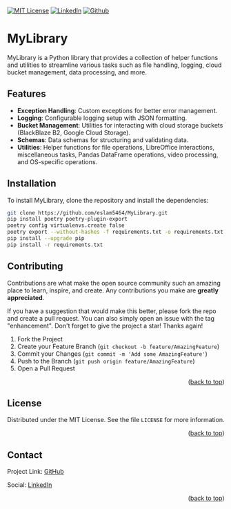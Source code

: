 <a id="readme-top"></a>

[![MIT License][license-shield]][license-url]
[![LinkedIn][linkedin-shield]][linkedin-url]
[![Github][github-shield]][github-url]

# MyLibrary

MyLibrary is a Python library that provides a collection of helper functions and utilities to streamline various tasks
such as file handling, logging, cloud bucket management, data processing, and more.

## Features

- **Exception Handling**: Custom exceptions for better error management.
- **Logging**: Configurable logging setup with JSON formatting.
- **Bucket Management**: Utilities for interacting with cloud storage buckets (BlackBlaze B2, Google Cloud Storage).
- **Schemas**: Data schemas for structuring and validating data.
- **Utilities**: Helper functions for file operations, LibreOffice interactions, miscellaneous tasks, Pandas DataFrame
  operations, video processing, and OS-specific operations.

## Installation

To install MyLibrary, clone the repository and install the dependencies:

```bash
git clone https://github.com/eslam5464/MyLibrary.git
pip install poetry poetry-plugin-export
poetry config virtualenvs.create false
poetry export --without-hashes -f requirements.txt -o requirements.txt
pip install --upgrade pip
pip install -r requirements.txt
```

## Contributing

Contributions are what make the open source community such an amazing place to learn, inspire, and create. Any
contributions you make are **greatly appreciated**.

If you have a suggestion that would make this better, please fork the repo and create a pull request. You can also
simply open an issue with the tag "enhancement".
Don't forget to give the project a star! Thanks again!

1. Fork the Project
2. Create your Feature Branch (`git checkout -b feature/AmazingFeature`)
3. Commit your Changes (`git commit -m 'Add some AmazingFeature'`)
4. Push to the Branch (`git push origin feature/AmazingFeature`)
5. Open a Pull Request

<p align="right">(<a href="#readme-top">back to top</a>)</p>

## License

Distributed under the MIT License. See the file `LICENSE` for more information.

<p align="right">(<a href="#readme-top">back to top</a>)</p>

## Contact

Project Link: [GitHub](https://github.com/eslam5464/Url-Shortener)

Social: [LinkedIn][linkedin-url]

<p align="right">(<a href="#readme-top">back to top</a>)</p>

<!-- MARKDOWN LINKS & IMAGES -->

[github-shield]: https://img.shields.io/badge/GitHub-181717?logo=github&logoColor=fff&style=for-the-badge

[github-url]: https://github.com/eslam5464/MyLibrary

[linkedin-shield]: https://img.shields.io/badge/-LinkedIn-black.svg?style=for-the-badge&logo=linkedin&colorB=555

[linkedin-url]: https://linkedin.com/in/eslam5464

[license-shield]: https://img.shields.io/github/license/othneildrew/Best-README-Template.svg?style=for-the-badge

[license-url]: https://github.com/eslam5464/MyLibrary/blob/main/LICENSE
